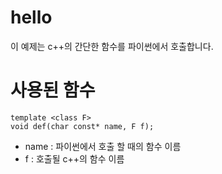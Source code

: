 # hello
이 예제는 c++의 간단한 함수를 파이썬에서 호출합니다.

# 사용된 함수
```
template <class F>
void def(char const* name, F f);
```
- name : 파이썬에서 호출 할 때의 함수 이름
- f : 호출될 c++의 함수 이름
